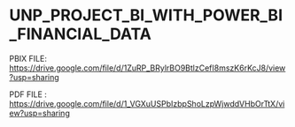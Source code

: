 # UNP_PROJECT_BI_WITH_POWER_BI_FINANCIAL_DATA

PBIX FILE: https://drive.google.com/file/d/1ZuRP_BRylrBO9BtlzCefI8mszK6rKcJ8/view?usp=sharing

PDF FILE : https://drive.google.com/file/d/1_VGXuUSPbIzbpShoLzpWjwddVHbOrTtX/view?usp=sharing

